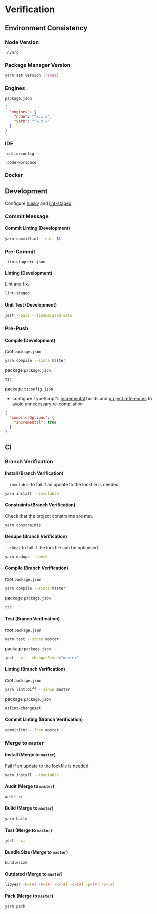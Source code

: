 # Verification

## Environment Consistency

### Node Version

`.nvmrc`

### Package Manager Version

```bash
yarn set version [range]
```

### Engines

`package.json`

```json
{
  "engines": {
    "node": "^x.x.x",
    "yarn": "^x.x.x"
  }
}
```

### IDE

`.editorconfig`

`.code-worspace`

### Docker

## Development

Configure [husky](husky.md) and [lint-staged](lint-staged.md).

### Commit Message

#### Commit Linting (Development)

```bash
yarn commitlint --edit $1
```

### Pre-Commit

`.lintstagedrc.json`

#### Linting (Development)

Lint and fix.

```bash
lint-staged
```

#### Unit Test (Development)

```bash
jest --bail --findRelatedTests
```

### Pre-Push

#### Compile (Development)

root `package.json`

```bash
yarn compile --since master
```

package `package.json`

```bash
tsc
```

package `tsconfig.json`

- configure TypeScript's [incremental](typescript-incremental.md) builds and [project references](typescript-project-references.md) to avoid unnecessary re-compilation

```json
{
  "compilerOptions": {
    "incremental": true
  }
}
```

## CI

### Branch Verification

#### Install (Branch Verification)

`--immutable` to fail if an update to the lockfile is needed.

```bash
yarn install --immutable
```

#### Constraints (Branch Verification)

Check that the project constraints are met.

```bash
yarn constraints
```

#### Dedupe (Branch Verification)

`--check` to fail if the lockfile can be optimised.

```bash
yarn dedupe --check
```

#### Compile (Branch Verification)

root `package.json`

```bash
yarn compile --since master
```

package `package.json`

```bash
tsc
```

#### Test (Branch Verification)

root `package.json`

```bash
yarn test --since master
```

package `package.json`

```bash
jest --ci --changedSince="master"
```

#### Linting (Branch Verification)

root `package.json`

```bash
yarn lint:diff --since master
```

package `package.json`

```bash
eslint-changeset
```

#### Commit Linting (Branch Verification)

```bash
commitlint --from master
```

### Merge to `master`

#### Install (Merge to `master`)

Fail if an update to the lockfile is needed.

```bash
yarn install --immutable
```

#### Audit (Merge to `master`)

```bash
audit-ci
```

#### Build (Merge to `master`)

```bash
yarn build
```

#### Test (Merge to `master`)

```bash
jest --ci
```

#### Bundle Size (Merge to `master`)

```bash
bundlesize
```

#### Outdated (Merge to `master`)

```bash
libyear -D=[#] -P=[#] -R=[#] -d=[#] -p=[#] -r=[#]
```

#### Pack (Merge to `master`)

```bash
yarn pack
```
